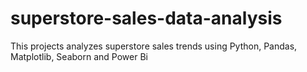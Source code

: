 # superstore-sales-data-analysis
This projects analyzes superstore sales trends using Python, Pandas, Matplotlib, Seaborn and Power Bi
